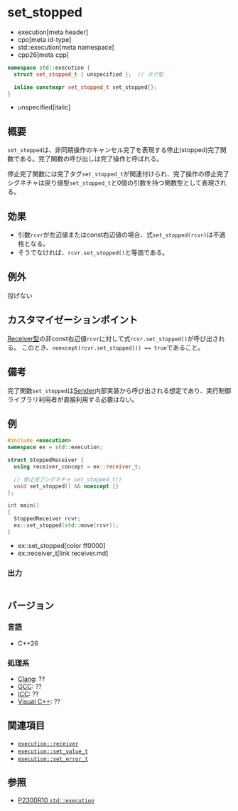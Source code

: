 # set_stopped
* execution[meta header]
* cpo[meta id-type]
* std::execution[meta namespace]
* cpp26[meta cpp]

```cpp
namespace std::execution {
  struct set_stopped_t { unspecified };  // タグ型

  inline constexpr set_stopped_t set_stopped{};
}
```
* unspecified[italic]

## 概要
`set_stopped`は、非同期操作のキャンセル完了を表現する停止(stopped)完了関数である。完了関数の呼び出しは完了操作と呼ばれる。

停止完了関数には完了タグ`set_stopped_t`が関連付けられ、完了操作の停止完了シグネチャは戻り値型`set_stopped_t`と0個の引数を持つ関数型として表現される。


## 効果
- 引数`rcvr`が左辺値またはconst右辺値の場合、式`set_stopped(rcvr)`は不適格となる。
- そうでなければ、`rcvr.set_stopped()`と等価である。


## 例外
投げない


## カスタマイゼーションポイント
[Receiver型](receiver.md)の非const右辺値`rcvr`に対して式`rcvr.set_stopped()`が呼び出される。
このとき、`noexcept(rcvr.set_stopped()) == true`であること。


## 備考
完了関数`set_stopped`は[Sender](sender.md)内部実装から呼び出される想定であり、実行制御ライブラリ利用者が直接利用する必要はない。


## 例
```cpp example
#include <execution>
namespace ex = std::execution;

struct StoppedReceiver {
  using receiver_concept = ex::receiver_t;

  // 停止完了シグネチャ set_stopped_t()
  void set_stopped() && noexcept {}
};

int main()
{
  StoppedReceiver rcvr;
  ex::set_stopped(std::move(rcvr));
}
```
* ex::set_stopped[color ff0000]
* ex::receiver_t[link receiver.md]

### 出力
```
```


## バージョン
### 言語
- C++26

### 処理系
- [Clang](/implementation.md#clang): ??
- [GCC](/implementation.md#gcc): ??
- [ICC](/implementation.md#icc): ??
- [Visual C++](/implementation.md#visual_cpp): ??


## 関連項目
- [`execution::receiver`](receiver.md)
- [`execution::set_value_t`](set_value.md)
- [`execution::set_error_t`](set_error.md)


## 参照
- [P2300R10 `std::execution`](https://www.open-std.org/jtc1/sc22/wg21/docs/papers/2024/p2300r10.html)
